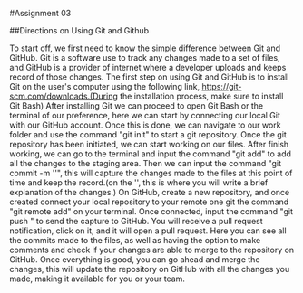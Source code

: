 #Assignment 03

##Directions on Using Git and Github

To start off, we first need to know the simple difference between Git and GitHub. Git is a software use to track
any changes made to a set of files, and GitHub is a provider of internet where a developer uploads and keeps record of those changes.
The first step on using Git and GitHub is to install Git on the user's computer using the following link, https://git-scm.com/downloads.(During the installation process, make sure to install Git Bash)
After installing Git we can proceed to open Git Bash or the terminal of our preference, here we can start by connecting our local
Git with our GitHub account. Once this is done, we can navigate to our work folder and use the command "git init" to start a git repository.
Once the git repository has been initiated, we can start working on our files. After finish working, we can go to the terminal and input
the command "git add" to add all the changes to the staging area. Then we can input the command "git commit -m '<commmit message>'",
this will capture the changes made to the files at this point of time and keep the record.(on the '<commmit message>', this is where
you will write a brief explanation of the changes.) On GitHub, create a new repository, and once created connect your local repository
to your remote one git the command "git remote add" on your terminal. Once connected, input the command "git push <remote>" to send the
capture to GitHub. You will receive a pull request notification, click on it, and it will open a pull request. Here you can see all the
commits made to the files, as well as having the option to make comments and check if your changes are able to merge to the repository on GitHub.
Once everything is good, you can go ahead and merge the changes, this will update the repository on GitHub with all the changes you made,
making it available for you or your team.
